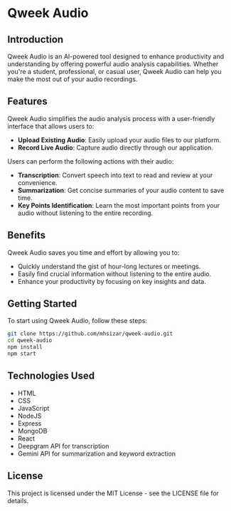 # Qweek Audio

## Introduction
Qweek Audio is an AI-powered tool designed to enhance productivity and understanding by offering powerful audio analysis capabilities. Whether you're a student, professional, or casual user, Qweek Audio can help you make the most out of your audio recordings.

## Features
Qweek Audio simplifies the audio analysis process with a user-friendly interface that allows users to:
- **Upload Existing Audio**: Easily upload your audio files to our platform.
- **Record Live Audio**: Capture audio directly through our application.

Users can perform the following actions with their audio:
- **Transcription**: Convert speech into text to read and review at your convenience.
- **Summarization**: Get concise summaries of your audio content to save time.
- **Key Points Identification**: Learn the most important points from your audio without listening to the entire recording.

## Benefits
Qweek Audio saves you time and effort by allowing you to:
- Quickly understand the gist of hour-long lectures or meetings.
- Easily find crucial information without listening to the entire audio.
- Enhance your productivity by focusing on key insights and data.

## Getting Started
To start using Qweek Audio, follow these steps:

```bash
git clone https://github.com/mhsizar/qweek-audio.git
cd qweek-audio
npm install
npm start
```
## Technologies Used
- HTML
- CSS
- JavaScript
- NodeJS
- Express
- MongoDB
- React
- Deepgram API for transcription
- Gemini API for summarization and keyword extraction

## License
This project is licensed under the MIT License - see the LICENSE file for details.

